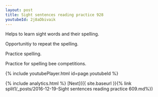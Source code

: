 ```yaml
---
layout: post
title: Sight sentences reading practice 928
youtubeId: 2j8aDbivaik
---
```

 
 
Helps to learn sight words and their spelling.

Opportunitiy to repeat the spelling. 

Practice spelling. 
 
Practice for spelling bee competitions. 
 
{% include youtubePlayer.html id=page.youtubeId %}
 
 
{% include analytics.html %} 
[Next]({{ site.baseurl }}{% link  split1/_posts/2016-12-19-Sight sentences reading practice 609.md%})
 
